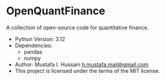 # OpenQuantFinance
A collection of open-source code for quantitative finance.

- Python Version: 3.12
- Dependencies:
  - pandas
  - numpy
- Author: Mustafa I. Hussain <h.mustafa.mail@gmail.com>
- This project is licensed under the terms of the MIT license.

